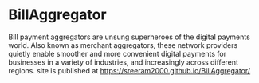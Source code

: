 # BillAggregator
Bill payment aggregators are unsung superheroes of the digital payments world. Also known as merchant aggregators, these network providers quietly enable smoother and more convenient digital payments for businesses in a variety of industries, and increasingly across different regions.
 site is published at https://sreeram2000.github.io/BillAggregator/
